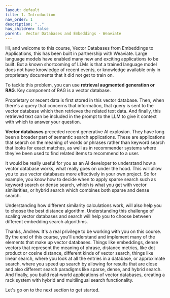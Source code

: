 ```yaml
---
layout: default
title: 1. Introduction
nav_order: 1
description: ".."
has_children: false
parent:  Vector Databases and Embeddings - Weaviate
---
```


Hi, and welcome to this course, Vector Databases from Embeddings to Applications, this has been built in partnership with Weaviate. 
Large language models have enabled many new and exciting applications to be built. But a known shortcoming of LLMs is that a trained language model does not have knowledge of recent events, or knowledge available only in proprietary documents that it did not get to train on. 

To tackle this problem, you can use **retrieval augmented generation or RAG**. 
Key component of RAG is a vector database. 

Proprietary or recent data is first stored in this vector database. 
Then, when there's a query that concerns that information, that query is sent to the vector database which then retrieves the related text data. And finally, this retrieved text can be included in the prompt to the LLM to give it context with which to answer your question. 

**Vector databases** preceded recent generative AI explosion. They have long been a broader part of semantic search applications. These are applications that 
search on the meaning of words or phrases rather than keyword search that looks for exact matches, as well as in recommender systems where they've been used to find related items to recommend to a user. 

It would be really useful for you as an AI developer to understand how a vector 
database works, what really goes on under the hood. 
This will allow you to use vector databases more effectively in your own project. So for example, you know how to decide when to apply sparse search such as 
keyword search or dense search, which is what you get with vector similarities, or hybrid search which combines both sparse and dense search. 

Understanding how different similarity calculations work, will also help you to choose the best distance algorithm. 
Understanding this challenge of scaling vector databases and search will help you to choose between different embedding search algorithms.

Thanks, Andrew. It's a real privilege to be working 
with you on this course. By the end of this course, you'll understand 
and implement many of the elements that make 
up vector databases. Things like embeddings, dense vectors 
that represent the meaning of phrase, distance metrics, 
like dot product or cosine distance, different kinds 
of vector search, things like linear search, where you 
look at all the entries in a database, or approximate 
search, where you speed up search by allowing for 
results that are close and also different search paradigms 
like sparse, dense, and hybrid search. And finally, you build 
real-world applications of vector databases, creating a rack 
system with hybrid and multilingual search functionality. 
 
Let's go on to the next section to get started. 